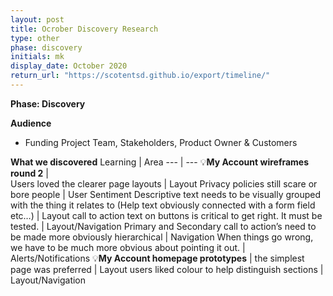 ```yaml
---
layout: post
title: Ocrober Discovery Research
type: other
phase: discovery
initials: mk
display_date: October 2020
return_url: "https://scotentsd.github.io/export/timeline/"
---
```



**Phase: Discovery**

**Audience**
- Funding Project Team, Stakeholders, Product Owner & Customers

**What we discovered**
Learning | Area
--- | ---
💡**My Account wireframes round 2** |   	
Users loved the clearer page layouts	| Layout
Privacy policies still scare or bore people	| User Sentiment
Descriptive text needs to be visually grouped with the thing it relates to (Help text obviously connected with a form field etc…)	| Layout
call to action text on buttons is critical to get right. It must be tested. 	| Layout/Navigation
Primary and Secondary call to action’s need to be made more obviously hierarchical	| Navigation
When things go wrong, we have to be much more obvious about pointing it out. 	| Alerts/Notifications
💡**My Account homepage prototypes**  	|
the simplest page was preferred	| Layout
users liked colour to help distinguish sections	| Layout/Navigation
<!--more-->
